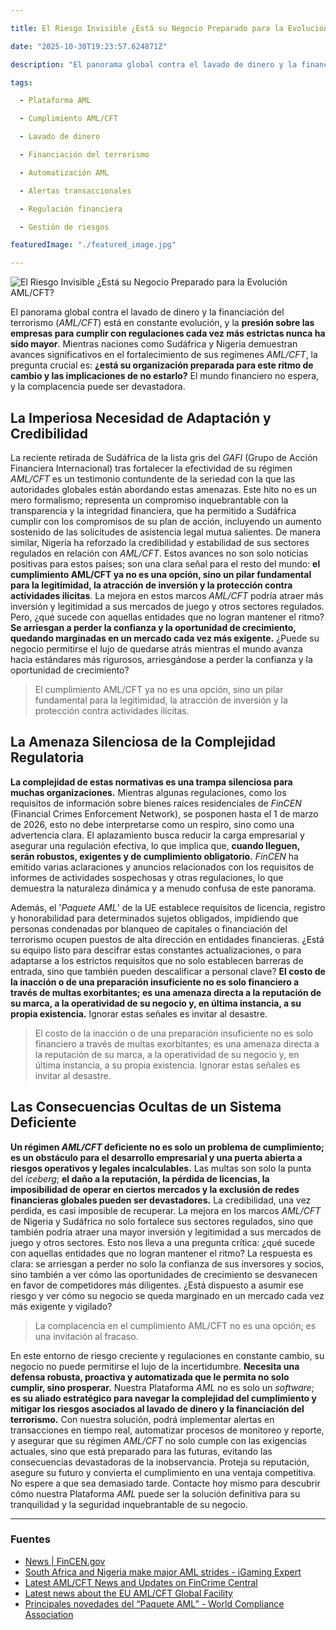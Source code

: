 ```yaml
---

title: El Riesgo Invisible ¿Está su Negocio Preparado para la Evolución AML/CFT?

date: "2025-10-30T19:23:57.624871Z"

description: "El panorama global contra el lavado de dinero y la financiación del terrorismo (AML/CFT) está en constante evolución, y la presión sobre las empresas..."

tags:

  - Plataforma AML

  - Cumplimiento AML/CFT

  - Lavado de dinero

  - Financiación del terrorismo

  - Automatización AML

  - Alertas transaccionales

  - Regulación financiera

  - Gestión de riesgos

featuredImage: "./featured_image.jpg"

---
```


![El Riesgo Invisible ¿Está su Negocio Preparado para la Evolución AML/CFT?](./featured_image.jpg)

El panorama global contra el lavado de dinero y la financiación del terrorismo (*AML/CFT*) está en constante evolución, y la **presión sobre las empresas para cumplir con regulaciones cada vez más estrictas nunca ha sido mayor**. Mientras naciones como Sudáfrica y Nigeria demuestran avances significativos en el fortalecimiento de sus regímenes *AML/CFT*, la pregunta crucial es: **¿está su organización preparada para este ritmo de cambio y las implicaciones de no estarlo?** El mundo financiero no espera, y la complacencia puede ser devastadora.

## La Imperiosa Necesidad de Adaptación y Credibilidad

La reciente retirada de Sudáfrica de la lista gris del *GAFI* (Grupo de Acción Financiera Internacional) tras fortalecer la efectividad de su régimen *AML/CFT* es un testimonio contundente de la seriedad con la que las autoridades globales están abordando estas amenazas. Este hito no es un mero formalismo; representa un compromiso inquebrantable con la transparencia y la integridad financiera, que ha permitido a Sudáfrica cumplir con los compromisos de su plan de acción, incluyendo un aumento sostenido de las solicitudes de asistencia legal mutua salientes. De manera similar, Nigeria ha reforzado la credibilidad y estabilidad de sus sectores regulados en relación con *AML/CFT*. Estos avances no son solo noticias positivas para estos países; son una clara señal para el resto del mundo: **el cumplimiento AML/CFT ya no es una opción, sino un pilar fundamental para la legitimidad, la atracción de inversión y la protección contra actividades ilícitas**. La mejora en estos marcos *AML/CFT* podría atraer más inversión y legitimidad a sus mercados de juego y otros sectores regulados. Pero, ¿qué sucede con aquellas entidades que no logran mantener el ritmo? **Se arriesgan a perder la confianza y la oportunidad de crecimiento, quedando marginadas en un mercado cada vez más exigente.** ¿Puede su negocio permitirse el lujo de quedarse atrás mientras el mundo avanza hacia estándares más rigurosos, arriesgándose a perder la confianza y la oportunidad de crecimiento?

> El cumplimiento AML/CFT ya no es una opción, sino un pilar fundamental para la legitimidad, la atracción de inversión y la protección contra actividades ilícitas.

## La Amenaza Silenciosa de la Complejidad Regulatoria

**La complejidad de estas normativas es una trampa silenciosa para muchas organizaciones.** Mientras algunas regulaciones, como los requisitos de información sobre bienes raíces residenciales de *FinCEN* (Financial Crimes Enforcement Network), se posponen hasta el 1 de marzo de 2026, esto no debe interpretarse como un respiro, sino como una advertencia clara. El aplazamiento busca reducir la carga empresarial y asegurar una regulación efectiva, lo que implica que, **cuando lleguen, serán robustos, exigentes y de cumplimiento obligatorio.** *FinCEN* ha emitido varias aclaraciones y anuncios relacionados con los requisitos de informes de actividades sospechosas y otras regulaciones, lo que demuestra la naturaleza dinámica y a menudo confusa de este panorama.

Además, el '*Paquete AML*' de la UE establece requisitos de licencia, registro y honorabilidad para determinados sujetos obligados, impidiendo que personas condenadas por blanqueo de capitales o financiación del terrorismo ocupen puestos de alta dirección en entidades financieras. ¿Está su equipo listo para descifrar estas constantes actualizaciones, o para adaptarse a los estrictos requisitos que no solo establecen barreras de entrada, sino que también pueden descalificar a personal clave? **El costo de la inacción o de una preparación insuficiente no es solo financiero a través de multas exorbitantes; es una amenaza directa a la reputación de su marca, a la operatividad de su negocio y, en última instancia, a su propia existencia.** Ignorar estas señales es invitar al desastre.

> El costo de la inacción o de una preparación insuficiente no es solo financiero a través de multas exorbitantes; es una amenaza directa a la reputación de su marca, a la operatividad de su negocio y, en última instancia, a su propia existencia. Ignorar estas señales es invitar al desastre.

## Las Consecuencias Ocultas de un Sistema Deficiente

**Un régimen *AML/CFT* deficiente no es solo un problema de cumplimiento; es un obstáculo para el desarrollo empresarial y una puerta abierta a riesgos operativos y legales incalculables.** Las multas son solo la punta del *iceberg*; **el daño a la reputación, la pérdida de licencias, la imposibilidad de operar en ciertos mercados y la exclusión de redes financieras globales pueden ser devastadores.** La credibilidad, una vez perdida, es casi imposible de recuperar. La mejora en los marcos *AML/CFT* de Nigeria y Sudáfrica no solo fortalece sus sectores regulados, sino que también podría atraer una mayor inversión y legitimidad a sus mercados de juego y otros sectores. Esto nos lleva a una pregunta crítica: ¿qué sucede con aquellas entidades que no logran mantener el ritmo? La respuesta es clara: se arriesgan a perder no solo la confianza de sus inversores y socios, sino también a ver cómo las oportunidades de crecimiento se desvanecen en favor de competidores más diligentes. ¿Está dispuesto a asumir ese riesgo y ver cómo su negocio se queda marginado en un mercado cada vez más exigente y vigilado?

> La complacencia en el cumplimiento AML/CFT no es una opción; es una invitación al fracaso.

En este entorno de riesgo creciente y regulaciones en constante cambio, su negocio no puede permitirse el lujo de la incertidumbre. **Necesita una defensa robusta, proactiva y automatizada que le permita no solo cumplir, sino prosperar.** Nuestra Plataforma *AML* no es solo un *software*; **es su aliado estratégico para navegar la complejidad del cumplimiento y mitigar los riesgos asociados al lavado de dinero y la financiación del terrorismo.** Con nuestra solución, podrá implementar alertas en transacciones en tiempo real, automatizar procesos de monitoreo y reporte, y asegurar que su régimen *AML/CFT* no solo cumple con las exigencias actuales, sino que está preparado para las futuras, evitando las consecuencias devastadoras de la inobservancia. Proteja su reputación, asegure su futuro y convierta el cumplimiento en una ventaja competitiva. No espere a que sea demasiado tarde. Contacte hoy mismo para descubrir cómo nuestra Plataforma *AML* puede ser la solución definitiva para su tranquilidad y la seguridad inquebrantable de su negocio.

---

### Fuentes

* [News | FinCEN.gov](https://www.fincen.gov/news)
* [South Africa and Nigeria make major AML strides - iGaming Expert](https://igamingexpert.com/south-africa-and-nigeria-make-major-aml-strides/)
* [Latest AML/CFT News and Updates on FinCrime Central](https://fincrime.central.techtarget.com/)
* [Latest news about the EU AML/CFT Global Facility](https://www.eu-amlcft.global/)
* [Principales novedades del “Paquete AML” - World Compliance Association](https://www.worldcomplianceassociation.com/wca_actualidad/principales-novedades-del-paquete-aml-20240416.html)